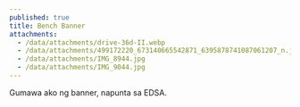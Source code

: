 ```yaml
---
published: true
title: Bench Banner
attachments:
  - /data/attachments/drive-36d-II.webp
  - /data/attachments/499172220_673140665542871_6395878741087061207_n.jpg
  - /data/attachments/IMG_8944.jpg
  - /data/attachments/IMG_9044.jpg
---
```

Gumawa ako ng banner, napunta sa EDSA.